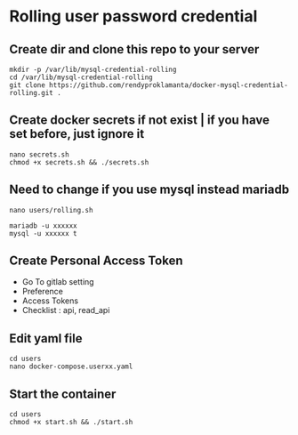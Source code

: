 # Rolling user password credential

## Create dir and clone this repo to your server

```shell
mkdir -p /var/lib/mysql-credential-rolling
cd /var/lib/mysql-credential-rolling
git clone https://github.com/rendyproklamanta/docker-mysql-credential-rolling.git .
```

## Create docker secrets if not exist | if you have set before, just ignore it

```shell
nano secrets.sh
chmod +x secrets.sh && ./secrets.sh
```

## Need to change if you use mysql instead mariadb

```shell
nano users/rolling.sh

mariadb -u xxxxxx
mysql -u xxxxxx t
```

## Create Personal Access Token

- Go To gitlab setting
- Preference
- Access Tokens
- Checklist : api, read_api

## Edit yaml file

```shell
cd users
nano docker-compose.userxx.yaml
```

## Start the container

```shell
cd users
chmod +x start.sh && ./start.sh
```
